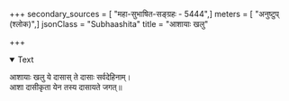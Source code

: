 +++
secondary_sources = [ "महा-सुभाषित-सङ्ग्रहः - 5444",]
meters = [ "अनुष्टुप् (श्लोक)",]
jsonClass = "Subhaashita"
title = "आशायाः खलु"

+++

<details open><summary>Text</summary>

आशायाः खलु ये दासास् ते दासाः सर्वदेहिनाम्।  
आशा दासीकृता येन तस्य दासायते जगत्॥
</details>
